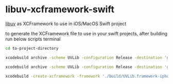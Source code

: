 # libuv-xcframework-swift

[libuv](https://github.com/libuv/libuv) as XCFramework to use in iOS/MacOS Swift project

to generate the XCFramework file to use in your swift projects, after building run below scripts terminal

```bash
cd to-project-directory

xcodebuild archive -scheme UVLib -configuration Release -destination 'generic/platform=iOS' -archivePath './build/UVLib.framework-iphoneos.xcarchive' SKIP_INSTALL=NO BUILD_LIBRARIES_FOR_DISTRIBUTION=YES

xcodebuild archive -scheme UVLib -configuration Release -destination 'generic/platform=iOS Simulator' -archivePath './build/UVLib.framework-iphonesimulator.xcarchive' SKIP_INSTALL=NO BUILD_LIBRARIES_FOR_DISTRIBUTION=YES

xcodebuild -create-xcframework -framework './build/UVLib.framework-iphonesimulator.xcarchive/Products/Library/Frameworks/UVLib.framework' -framework './build/UVLib.framework-iphoneos.xcarchive/Products/Library/Frameworks/UVLib.framework' -output './build/UVLib.xcframework'
```
